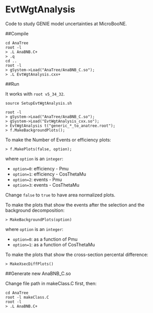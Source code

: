 # EvtWgtAnalysis
Code to study GENIE model uncertainties at MicroBooNE.

##Compile

```
cd AnaTree
root -l
> .L AnaBNB.C+
> .q
cd ..
root -l
> gSystem->Load("AnaTree/AnaBNB_C.so");
> .L EvtWgtAnalysis.cxx+
```



##Run

It works with `root v5_34_32`.

```
source SetupEvtWgtAnalysis.sh

root -l
> gSystem->Load("AnaTree/AnaBNB_C.so");
> gSystem->Load("EvtWgtAnalysis_cxx.so");
> EvtWgtAnalysis t("generic_*_to_anatree.root");
> f.MakeBackgroundPlots();
```

To make the Number of Events or efficiency plots:
```
> f.MakePlots(false, option);
```

where `option` is an `integer`:
- `option=0`: efficiency - Pmu
- `option=1`: efficiency - CosThetaMu
- `option=2`: events - Pmu
- `option=3`: events - CosThetaMu

Change `false` to `true` to have area normalized plots.


To make the plots that show the events after the selection and the background decomposition:
```
> MakeBackgroundPlots(option)
```

where `option` is an `integer`:
- `option=0`: as a function of Pmu
- `option=1`: as a function of CosThetaMu

To make the plots that show the cross-section percental difference:
```
> MakeXsecDiffPlots()
```


##Generate new AnaBNB_C.so 

Change file path in makeClass.C first, then:

```
cd AnaTree
root -l makeClass.C
root -l
> .L AnaBNB.C+
```


